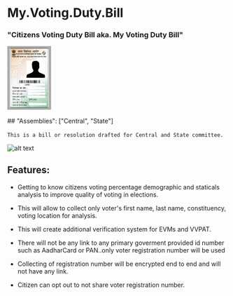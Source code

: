 # My.Voting.Duty.Bill

### "Citizens Voting Duty Bill aka. My Voting Duty Bill"
<p align="left">
  <img src="ECICard.png" width="100" title="ECI Voter Card">
</p>
##  "Assemblies": ["Central", "State"]

``` This is a bill or resolution drafted for Central and State committee. ```



![alt text](TechArchMVDB.png)

##  Features:
  * Getting to know citizens voting percentage demographic and staticals analysis to improve quality of voting in elections.
  
  * This will allow to collect only voter's first name, last name, constituency, voting location for analysis.
  
  * This will create additional verification system for EVMs and VVPAT.
  
  * There will not be any link to any primary goverment provided id number such as AadharCard or PAN..only voter registration number will be used
  
  * Collecting of registration number will be encrypted end to end and will not have any link.
  
  * Citizen can opt out to not share voter registration number.
    

